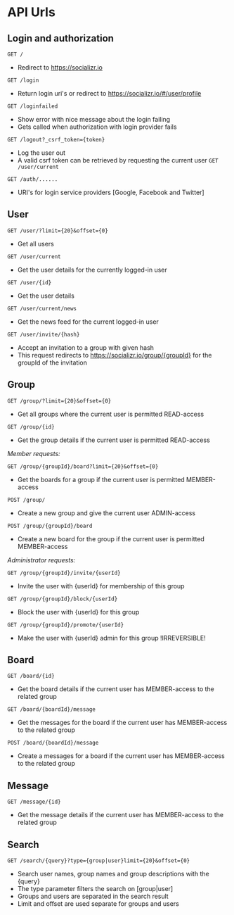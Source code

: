 API Urls
========

Login and authorization
-----------------------

```
GET /
```
* Redirect to https://socializr.io


```
GET /login
```
* Return login uri's or redirect to https://socializr.io/#/user/profile


```
GET /loginfailed
```
* Show error with nice message about the login failing
* Gets called when authorization with login provider fails

```
GET /logout?_csrf_token={token}
```
* Log the user out
* A valid csrf token can be retrieved by requesting the current user ```GET /user/current```

```
GET /auth/......
```
* URI's for login service providers [Google, Facebook and Twitter]


User
-----------------------

```
GET /user/?limit={20}&offset={0}
```
* Get all users

```
GET /user/current
```
* Get the user details for the currently logged-in user

```
GET /user/{id}
```
* Get the user details

```
GET /user/current/news
```
* Get the news feed for the current logged-in user

```
GET /user/invite/{hash}
```
* Accept an invitation to a group with given hash
* This request redirects to https://socializr.io/group/{groupId} for the groupId of the invitation


Group
-----------------------

```
GET /group/?limit={20}&offset={0}
```
* Get all groups where the current user is permitted READ-access

```
GET /group/{id}
```
* Get the group details if the current user is permitted READ-access

*Member requests:*

```
GET /group/{groupId}/board?limit={20}&offset={0}
```
* Get the boards for a group if the current user is permitted MEMBER-access

```
POST /group/
```
* Create a new group and give the current user ADMIN-access

```
POST /group/{groupId}/board
```
* Create a new board for the group if the current user is permitted MEMBER-access

*Administrator requests:*

```
GET /group/{groupId}/invite/{userId}
```
* Invite the user with {userId} for membership of this group

```
GET /group/{groupId}/block/{userId}
```
* Block the user with {userId} for this group

```
GET /group/{groupId}/promote/{userId}
```
* Make the user with {userId} admin for this group !IRREVERSIBLE!


Board
---------------

```
GET /board/{id}
```
* Get the board details if the current user has MEMBER-access to the related group

```
GET /board/{boardId}/message
```
* Get the messages for the board if the current user has MEMBER-access to the related group

```
POST /board/{boardId}/message
```
* Create a messages for a board if the current user has MEMBER-access to the related group


Message
---------------

```
GET /message/{id}
```
* Get the message details if the current user has MEMBER-access to the related group


Search
---------------

```
GET /search/{query}?type={group|user}limit={20}&offset={0}
```
* Search user names, group names and group descriptions with the {query}
* The type parameter filters the search on [group|user]
* Groups and users are separated in the search result
* Limit and offset are used separate for groups and users
